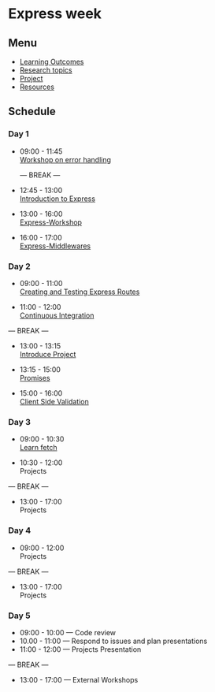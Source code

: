 # Express week

## Menu

- [Learning Outcomes](./learning-outcomes.md)
- [Research topics](./research-afternoon.md)
- [Project](./project.md)
- [Resources](./resources)

## Schedule

### Day 1

- 09:00 - 11:45 <br>
  [Workshop on error handling](https://github.com/GSG-CA/error-handling-workshop)

  — BREAK —

- 12:45 - 13:00 <br>
  [Introduction to Express](https://github.com/GSG-CA/introduction-to-express)
  
- 13:00 - 16:00 <br>
  [Express-Workshop](https://github.com/GSG-CA/express-workshop)

- 16:00 - 17:00 <br>
  [Express-Middlewares](https://github.com/GSG-CA/express-middleware)
    
### Day 2

- 09:00 - 11:00 <br>
  [Creating and Testing Express Routes](https://github.com/GSG-CA/express-and-testing-workshop)

- 11:00 - 12:00 <br>
  [Continuous Integration](./CI.md)

— BREAK —


- 13:00 - 13:15 <br>
  [Introduce Project](./project.md)

- 13:15 - 15:00 <br>
  [Promises](https://github.com/GSG-CA/mc-promise-me-this)
  
- 15:00 - 16:00 <br>
  [Client Side Validation](https://github.com/GSG-CA/client-side-validation)
  

### Day 3

- 09:00 - 10:30 <br>
  [Learn fetch](https://github.com/GSG-CA/learn-fetch)

- 10:30 - 12:00 <br>
  Projects

— BREAK —

- 13:00 - 17:00<br>
  Projects

### Day 4

- 09:00 - 12:00 <br>
  Projects

— BREAK —

- 13:00 - 17:00 <br>
  Projects

### Day 5

- 09:00 - 10:00 — Code review 
- 10.00 - 11:00 — Respond to issues and plan presentations
- 11:00 - 12:00 — Projects Presentation

— BREAK —

- 13:00 - 17:00 — External Workshops
